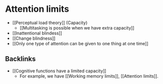 # Attention limits
- [[Perceptual load theory]] (Capacity)
	- [[Multitasking is possible when we have extra capacity]]
- [[Inattentional blindess]]
- [[Change blindness]]
- [[Only one type of attention can be given to one thing at one time]]


## Backlinks
* [[Cognitive functions have a limited capacity]]
	* For example, we have [[Working memory limits]], [[Attention limits]].

<!-- #evergreen -->

<!-- {BearID:3944B3C2-A442-4438-92D8-FCB38E2075BF-652-000001D6A5B7DC2A} -->
